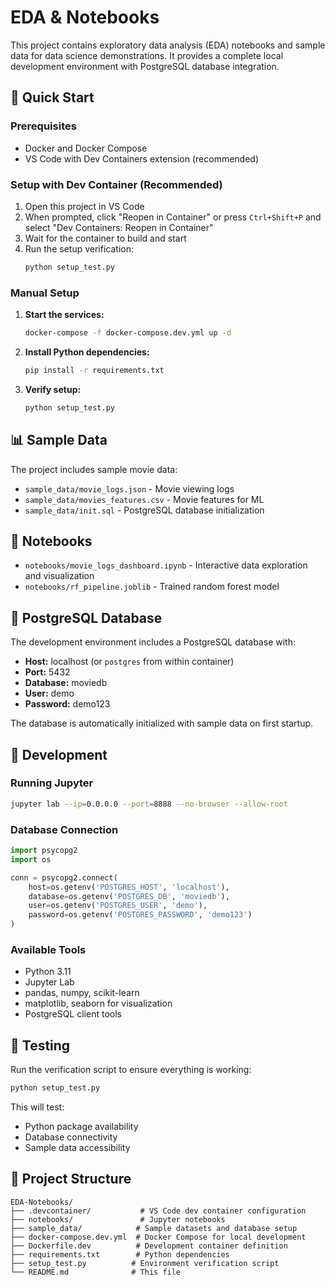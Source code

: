 # EDA & Notebooks

This project contains exploratory data analysis (EDA) notebooks and sample data for data science demonstrations. It provides a complete local development environment with PostgreSQL database integration.

## 🚀 Quick Start

### Prerequisites
- Docker and Docker Compose
- VS Code with Dev Containers extension (recommended)

### Setup with Dev Container (Recommended)

1. Open this project in VS Code
2. When prompted, click "Reopen in Container" or press `Ctrl+Shift+P` and select "Dev Containers: Reopen in Container"
3. Wait for the container to build and start
4. Run the setup verification:
   ```bash
   python setup_test.py
   ```

### Manual Setup

1. **Start the services:**
   ```bash
   docker-compose -f docker-compose.dev.yml up -d
   ```

2. **Install Python dependencies:**
   ```bash
   pip install -r requirements.txt
   ```

3. **Verify setup:**
   ```bash
   python setup_test.py
   ```

## 📊 Sample Data

The project includes sample movie data:
- `sample_data/movie_logs.json` - Movie viewing logs
- `sample_data/movies_features.csv` - Movie features for ML
- `sample_data/init.sql` - PostgreSQL database initialization

## 📓 Notebooks

- `notebooks/movie_logs_dashboard.ipynb` - Interactive data exploration and visualization
- `notebooks/rf_pipeline.joblib` - Trained random forest model

## 🐘 PostgreSQL Database

The development environment includes a PostgreSQL database with:
- **Host:** localhost (or `postgres` from within container)
- **Port:** 5432
- **Database:** moviedb
- **User:** demo
- **Password:** demo123

The database is automatically initialized with sample data on first startup.

## 🔧 Development

### Running Jupyter
```bash
jupyter lab --ip=0.0.0.0 --port=8888 --no-browser --allow-root
```

### Database Connection
```python
import psycopg2
import os

conn = psycopg2.connect(
    host=os.getenv('POSTGRES_HOST', 'localhost'),
    database=os.getenv('POSTGRES_DB', 'moviedb'),
    user=os.getenv('POSTGRES_USER', 'demo'),
    password=os.getenv('POSTGRES_PASSWORD', 'demo123')
)
```

### Available Tools
- Python 3.11
- Jupyter Lab
- pandas, numpy, scikit-learn
- matplotlib, seaborn for visualization
- PostgreSQL client tools

## 🧪 Testing

Run the verification script to ensure everything is working:
```bash
python setup_test.py
```

This will test:
- Python package availability
- Database connectivity
- Sample data accessibility

## 📁 Project Structure

```
EDA-Notebooks/
├── .devcontainer/           # VS Code dev container configuration
├── notebooks/               # Jupyter notebooks
├── sample_data/            # Sample datasets and database setup
├── docker-compose.dev.yml  # Docker Compose for local development
├── Dockerfile.dev          # Development container definition
├── requirements.txt        # Python dependencies
├── setup_test.py          # Environment verification script
└── README.md              # This file
``` 